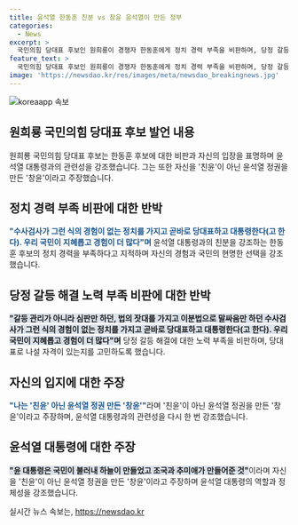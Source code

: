 ```yaml
---
title: 윤석열 한동훈 친분 vs 창윤 윤석열이 만든 정부
categories:
  - News
excerpt: >
  국민의힘 당대표 후보인 원희룡이 경쟁자 한동훈에게 정치 경력 부족을 비판하며, 당정 갈등 해소 노력을 강조했습니다. 또한 자신을 친윤이 아닌 창윤으로 규정하며 윤석열 정권 창설에 대한 주장을 내세웠습니다. 원 후보는 윤 대통령에게 출마 소식을 전할 때의 반응을 공개하며 공정한 경쟁을 강조했습니다.
feature_text: >
  국민의힘 당대표 후보인 원희룡이 경쟁자 한동훈에게 정치 경력 부족을 비판하며, 당정 갈등 해소 노력을 강조했습니다. 또한 자신을 친윤이 아닌 창윤으로 규정하며 윤석열 정권 창설에 대한 주장을 내세웠습니다. 원 후보는 윤 대통령에게 출마 소식을 전할 때의 반응을 공개하며 공정한 경쟁을 강조했습니다.
image: 'https://newsdao.kr/res/images/meta/newsdao_breakingnews.jpg'
---
```


<p><img src="https://newsdao.kr/res/images/meta/newsdao_breakingnews.jpg" alt="koreaapp 속보" /></p>

<h2 data-ke-size="size26">원희룡 국민의힘 당대표 후보 발언 내용</h2>

<p data-ke-size="size16">원희룡 국민의힘 당대표 후보는 한동훈 후보에 대한 비판과 자신의 입장을 표명하며 윤석열 대통령과의 관련성을 강조했습니다. 그는 또한 자신을 '친윤'이 아닌 윤석열 정권을 만든 '창윤'이라고 주장했습니다.</p>

<h2 data-ke-size="size26">정치 경력 부족 비판에 대한 반박</h2>

<p data-ke-size="size16"><b><span style="color: #1a5490;">"수사검사가 그런 식의 경험이 없는 정치를 가지고 곧바로 당대표하고 대통령한다(고 한다). 우리 국민이 지혜롭고 경험이 더 많다"며</span></b> 윤석열 대통령과의 친분을 강조하는 한동훈 후보의 정치 경력을 부족하다고 지적하며 자신의 경험과 국민의 현명한 선택을 강조했습니다.</p>

<h2 data-ke-size="size26">당정 갈등 해결 노력 부족 비판에 대한 반박</h2>

<p data-ke-size="size16"><b><span style="background-color: #21538527;">"갈등 관리가 아니라 심판만 하던, 법의 잣대를 가지고 이분법으로 말싸움만 하던 수사검사가 그런 식의 경험이 없는 정치를 가지고 곧바로 당대표하고 대통령한다(고 한다). 우리 국민이 지혜롭고 경험이 더 많다"며</span></b> 당정 갈등 해결에 대한 노력 부족을 비판하며, 당대표로 나설 자격이 있는지를 고민하도록 했습니다.</p>

<h2 data-ke-size="size26">자신의 입지에 대한 주장</h2>

<p data-ke-size="size16"><b><span style="color: #1a5490;">"나는 '친윤' 아닌 윤석열 정권 만든 '창윤'"</span></b>라며 '친윤'이 아닌 윤석열 정권을 만든 '창윤'이라고 주장하며, 윤석열 대통령과의 관련성을 다시 한 번 강조했습니다.</p>

<h2 data-ke-size="size26">윤석열 대통령에 대한 주장</h2>

<p data-ke-size="size16"><b><span style="background-color: #21538527;">"윤 대통령은 국민이 불러내 하늘이 만들었고 조국과 추미애가 만들어준 것"</span></b>이라며 자신을 '친윤'이 아닌 윤석열 정권을 만든 '창윤'이라고 주장하며 윤석열 대통령의 역할과 정체성을 강조했습니다.</p>
실시간 뉴스 속보는, <a href="https://newsdao.kr" rel="dofollow">https://newsdao.kr</a>


